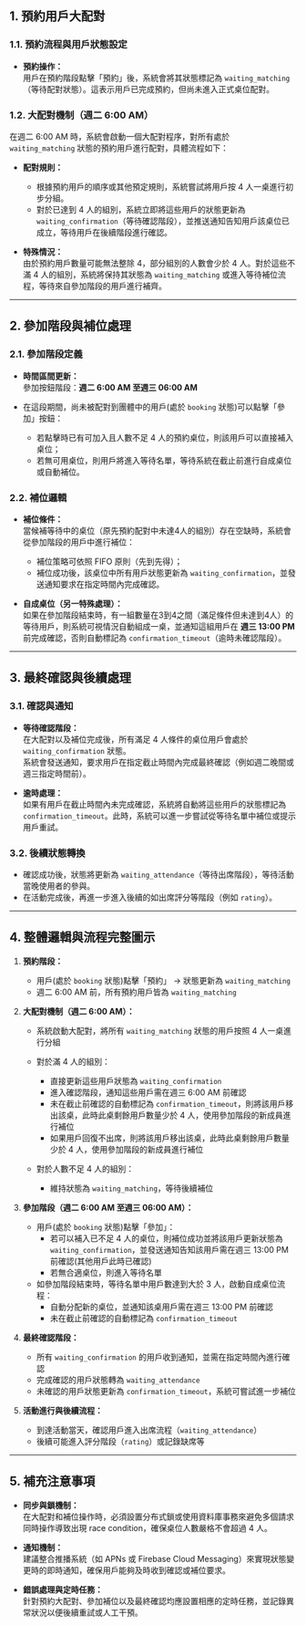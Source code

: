 
## 1. 預約用戶大配對

### 1.1. 預約流程與用戶狀態設定

- **預約操作：**  
  用戶在預約階段點擊「預約」後，系統會將其狀態標記為 `waiting_matching`（等待配對狀態）。這表示用戶已完成預約，但尚未進入正式桌位配對。

### 1.2. 大配對機制（週二 6:00 AM）
在週二 6:00 AM 時，系統會啟動一個大配對程序，對所有處於 `waiting_matching` 狀態的預約用戶進行配對，具體流程如下：

- **配對規則：**  
  - 根據預約用戶的順序或其他預定規則，系統嘗試將用戶按 4 人一桌進行初步分組。
  - 對於已達到 4 人的組別，系統立即將這些用戶的狀態更新為 `waiting_confirmation`（等待確認階段），並推送通知告知用戶該桌位已成立，等待用戶在後續階段進行確認。

- **特殊情況：**  
  由於預約用戶數量可能無法整除 4，部分組別的人數會少於 4 人。對於這些不滿 4 人的組別，系統將保持其狀態為 `waiting_matching` 或進入等待補位流程，等待來自參加階段的用戶進行補齊。

---

## 2. 參加階段與補位處理

### 2.1. 參加階段定義
- **時間區間更新：**  
  參加按鈕階段：**週二 6:00 AM 至週三 06:00 AM**

- 在這段期間，尚未被配對到團體中的用戶(處於 `booking` 狀態)可以點擊「參加」按鈕：
  - 若點擊時已有可加入且人數不足 4 人的預約桌位，則該用戶可以直接補入桌位；
  - 若無可用桌位，則用戶將進入等待名單，等待系統在截止前進行自成桌位或自動補位。

### 2.2. 補位邏輯
- **補位條件：**  
  當候補等待中的桌位（原先預約配對中未達4人的組別）存在空缺時，系統會從參加階段的用戶中進行補位：
  - 補位策略可依照 FIFO 原則（先到先得）；
  - 補位成功後，該桌位中所有用戶狀態更新為 `waiting_confirmation`，並發送通知要求在指定時間內完成確認。

- **自成桌位（另一特殊處理）：**  
  如果在參加階段結束時，有一組數量在3到4之間（滿足條件但未達到4人）的等待用戶，則系統可視情況自動組成一桌，並通知這組用戶在 **週三 13:00 PM** 前完成確認，否則自動標記為 `confirmation_timeout`（逾時未確認階段）。

---

## 3. 最終確認與後續處理

### 3.1. 確認與通知
- **等待確認階段：**  
  在大配對以及補位完成後，所有滿足 4 人條件的桌位用戶會處於 `waiting_confirmation` 狀態。  
  系統會發送通知，要求用戶在指定截止時間內完成最終確認（例如週二晚間或週三指定時間前）。

- **逾時處理：**  
  如果有用戶在截止時間內未完成確認，系統將自動將這些用戶的狀態標記為 `confirmation_timeout`。此時，系統可以進一步嘗試從等待名單中補位或提示用戶重試。

### 3.2. 後續狀態轉換
- 確認成功後，狀態將更新為 `waiting_attendance`（等待出席階段），等待活動當晚使用者的參與。
- 在活動完成後，再進一步進入後續的如出席評分等階段（例如 `rating`）。

---

## 4. 整體邏輯與流程完整圖示

1. **預約階段：**
   - 用戶(處於 `booking` 狀態)點擊「預約」 → 狀態更新為 `waiting_matching`
   - 週二 6:00 AM 前，所有預約用戶皆為 `waiting_matching`

2. **大配對機制（週二 6:00 AM）：**
   - 系統啟動大配對，將所有 `waiting_matching` 狀態的用戶按照 4 人一桌進行分組
   - 對於滿 4 人的組別：
     - 直接更新這些用戶狀態為 `waiting_confirmation`
     - 進入確認階段，通知這些用戶需在週三 6:00 AM 前確認
     - 未在截止前確認的自動標記為 `confirmation_timeout`，則將該用戶移出該桌，此時此桌剩餘用戶數量少於 4 人，使用參加階段的新成員進行補位
     - 如果用戶回復不出席，則將該用戶移出該桌，此時此桌剩餘用戶數量少於 4 人，使用參加階段的新成員進行補位

   - 對於人數不足 4 人的組別：
     - 維持狀態為 `waiting_matching`，等待後續補位

3. **參加階段（週二 6:00 AM 至週三 06:00 AM）：**
   - 用戶(處於 `booking` 狀態)點擊「參加」：
     - 若可以補入已不足 4 人的桌位，則補位成功並將該用戶更新狀態為 `waiting_confirmation`，並發送通知告知該用戶需在週三 13:00 PM 前確認(其他用戶此時已確認)
     - 若無合適桌位，則進入等待名單
   - 如參加階段結束時，等待名單中用戶數達到大於 3 人，啟動自成桌位流程：
     - 自動分配新的桌位，並通知該桌用戶需在週三 13:00 PM 前確認
     - 未在截止前確認的自動標記為 `confirmation_timeout`

4. **最終確認階段：**
   - 所有 `waiting_confirmation` 的用戶收到通知，並需在指定時間內進行確認
   - 完成確認的用戶狀態轉為 `waiting_attendance`
   - 未確認的用戶狀態更新為 `confirmation_timeout`，系統可嘗試進一步補位

5. **活動進行與後續流程：**
   - 到達活動當天，確認用戶進入出席流程（`waiting_attendance`）
   - 後續可能進入評分階段（`rating`）或記錄缺席等

---

## 5. 補充注意事項

- **同步與鎖機制：**  
  在大配對和補位操作時，必須設置分布式鎖或使用資料庫事務來避免多個請求同時操作導致出現 race condition，確保桌位人數嚴格不會超過 4 人。

- **通知機制：**  
  建議整合推播系統（如 APNs 或 Firebase Cloud Messaging）來實現狀態變更時的即時通知，確保用戶能夠及時收到確認或補位要求。

- **錯誤處理與定時任務：**  
  針對預約大配對、參加補位以及最終確認均應設置相應的定時任務，並記錄異常狀況以便後續重試或人工干預。

